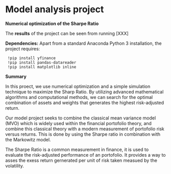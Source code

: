 # Model analysis project

**Numerical optimization of the Sharpe Ratio** 

The **results** of the project can be seen from running [XXX]

**Dependencies:** Apart from a standard Anaconda Python 3 installation, the project requires:

     !pip install yfinance
     !pip install pandas-datareader
     !pip install matplotlib inline

**Summary**

In this proect, we use numerical optimization and a simple simulation technique to maximize the Sharp Ratio. By utilizing advanced mathematical algorithms and computational methods, we can search for the optimal combination of assets and weights that generates the highest risk-adjusted return.  

Our model project seeks to combine the classical mean variance model (MVO) which is widely used within the financial portofolio theory, and combine this classical theory with a modern measurement of portofolio risk versus returns. This is done by using the Sharpe ratio in combination with the Markowitz model.

The Sharpe Ratio is a common measurement in finance, it is used to evaluate the risk-adjusted performance of an portofolio. It provides a way to asses the exess return gernerated per unit of risk taken measued by the volatility. 

